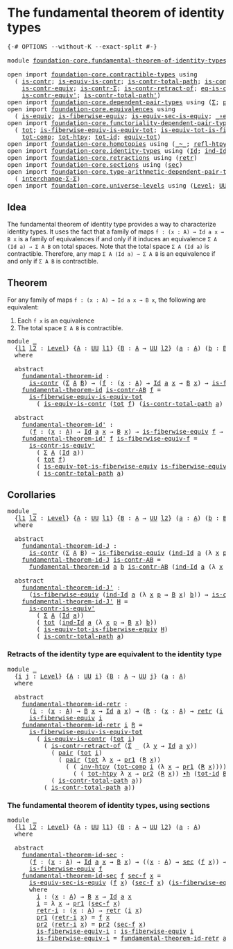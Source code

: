 # The fundamental theorem of identity types

<pre class="Agda"><a id="54" class="Symbol">{-#</a> <a id="58" class="Keyword">OPTIONS</a> <a id="66" class="Pragma">--without-K</a> <a id="78" class="Pragma">--exact-split</a> <a id="92" class="Symbol">#-}</a>

<a id="97" class="Keyword">module</a> <a id="104" href="foundation-core.fundamental-theorem-of-identity-types.html" class="Module">foundation-core.fundamental-theorem-of-identity-types</a> <a id="158" class="Keyword">where</a>

<a id="165" class="Keyword">open</a> <a id="170" class="Keyword">import</a> <a id="177" href="foundation-core.contractible-types.html" class="Module">foundation-core.contractible-types</a> <a id="212" class="Keyword">using</a>
  <a id="220" class="Symbol">(</a> <a id="222" href="foundation-core.contractible-types.html#925" class="Function">is-contr</a><a id="230" class="Symbol">;</a> <a id="232" href="foundation-core.contractible-types.html#3973" class="Function">is-equiv-is-contr</a><a id="249" class="Symbol">;</a> <a id="251" href="foundation-core.contractible-types.html#1970" class="Function">is-contr-total-path</a><a id="270" class="Symbol">;</a> <a id="272" href="foundation-core.contractible-types.html#3461" class="Function">is-contr-is-equiv&#39;</a><a id="290" class="Symbol">;</a>
    <a id="296" href="foundation-core.contractible-types.html#3230" class="Function">is-contr-equiv</a><a id="310" class="Symbol">;</a> <a id="312" href="foundation-core.contractible-types.html#6185" class="Function">is-contr-Σ</a><a id="322" class="Symbol">;</a> <a id="324" href="foundation-core.contractible-types.html#2552" class="Function">is-contr-retract-of</a><a id="343" class="Symbol">;</a> <a id="345" href="foundation-core.contractible-types.html#1232" class="Function">eq-is-contr</a><a id="356" class="Symbol">;</a>
    <a id="362" href="foundation-core.contractible-types.html#3739" class="Function">is-contr-equiv&#39;</a><a id="377" class="Symbol">;</a> <a id="379" href="foundation-core.contractible-types.html#2189" class="Function">is-contr-total-path&#39;</a><a id="399" class="Symbol">)</a>
<a id="401" class="Keyword">open</a> <a id="406" class="Keyword">import</a> <a id="413" href="foundation-core.dependent-pair-types.html" class="Module">foundation-core.dependent-pair-types</a> <a id="450" class="Keyword">using</a> <a id="456" class="Symbol">(</a><a id="457" href="foundation-core.dependent-pair-types.html#502" class="Record">Σ</a><a id="458" class="Symbol">;</a> <a id="460" href="foundation-core.dependent-pair-types.html#575" class="InductiveConstructor">pair</a><a id="464" class="Symbol">;</a> <a id="466" href="foundation-core.dependent-pair-types.html#592" class="Field">pr1</a><a id="469" class="Symbol">;</a> <a id="471" href="foundation-core.dependent-pair-types.html#604" class="Field">pr2</a><a id="474" class="Symbol">)</a>
<a id="476" class="Keyword">open</a> <a id="481" class="Keyword">import</a> <a id="488" href="foundation-core.equivalences.html" class="Module">foundation-core.equivalences</a> <a id="517" class="Keyword">using</a>
  <a id="525" class="Symbol">(</a> <a id="527" href="foundation-core.equivalences.html#1542" class="Function">is-equiv</a><a id="535" class="Symbol">;</a> <a id="537" href="foundation-core.equivalences.html#2081" class="Function">is-fiberwise-equiv</a><a id="555" class="Symbol">;</a> <a id="557" href="foundation-core.equivalences.html#12333" class="Function">is-equiv-sec-is-equiv</a><a id="578" class="Symbol">;</a> <a id="580" href="foundation-core.equivalences.html#7855" class="Function Operator">_∘e_</a><a id="584" class="Symbol">)</a>
<a id="586" class="Keyword">open</a> <a id="591" class="Keyword">import</a> <a id="598" href="foundation-core.functoriality-dependent-pair-types.html" class="Module">foundation-core.functoriality-dependent-pair-types</a> <a id="649" class="Keyword">using</a>
  <a id="657" class="Symbol">(</a> <a id="659" href="foundation-core.functoriality-dependent-pair-types.html#1881" class="Function">tot</a><a id="662" class="Symbol">;</a> <a id="664" href="foundation-core.functoriality-dependent-pair-types.html#6256" class="Function">is-fiberwise-equiv-is-equiv-tot</a><a id="695" class="Symbol">;</a> <a id="697" href="foundation-core.functoriality-dependent-pair-types.html#5869" class="Function">is-equiv-tot-is-fiberwise-equiv</a><a id="728" class="Symbol">;</a>
    <a id="734" href="foundation-core.functoriality-dependent-pair-types.html#3213" class="Function">tot-comp</a><a id="742" class="Symbol">;</a> <a id="744" href="foundation-core.functoriality-dependent-pair-types.html#2789" class="Function">tot-htpy</a><a id="752" class="Symbol">;</a> <a id="754" href="foundation-core.functoriality-dependent-pair-types.html#3042" class="Function">tot-id</a><a id="760" class="Symbol">;</a> <a id="762" href="foundation-core.functoriality-dependent-pair-types.html#6804" class="Function">equiv-tot</a><a id="771" class="Symbol">)</a>
<a id="773" class="Keyword">open</a> <a id="778" class="Keyword">import</a> <a id="785" href="foundation-core.homotopies.html" class="Module">foundation-core.homotopies</a> <a id="812" class="Keyword">using</a> <a id="818" class="Symbol">(</a><a id="819" href="foundation-core.homotopies.html#467" class="Function Operator">_~_</a><a id="822" class="Symbol">;</a> <a id="824" href="foundation-core.homotopies.html#632" class="Function">refl-htpy</a><a id="833" class="Symbol">;</a> <a id="835" href="foundation-core.homotopies.html#889" class="Function">inv-htpy</a><a id="843" class="Symbol">;</a> <a id="845" href="foundation-core.homotopies.html#1058" class="Function Operator">_∙h_</a><a id="849" class="Symbol">)</a>
<a id="851" class="Keyword">open</a> <a id="856" class="Keyword">import</a> <a id="863" href="foundation-core.identity-types.html" class="Module">foundation-core.identity-types</a> <a id="894" class="Keyword">using</a> <a id="900" class="Symbol">(</a><a id="901" href="foundation-core.identity-types.html#641" class="Datatype">Id</a><a id="903" class="Symbol">;</a> <a id="905" href="foundation-core.identity-types.html#979" class="Function">ind-Id</a><a id="911" class="Symbol">;</a> <a id="913" href="foundation-core.identity-types.html#1552" class="Function">inv</a><a id="916" class="Symbol">;</a> <a id="918" href="foundation-core.identity-types.html#1239" class="Function Operator">_∙_</a><a id="921" class="Symbol">)</a>
<a id="923" class="Keyword">open</a> <a id="928" class="Keyword">import</a> <a id="935" href="foundation-core.retractions.html" class="Module">foundation-core.retractions</a> <a id="963" class="Keyword">using</a> <a id="969" class="Symbol">(</a><a id="970" href="foundation-core.retractions.html#593" class="Function">retr</a><a id="974" class="Symbol">)</a>
<a id="976" class="Keyword">open</a> <a id="981" class="Keyword">import</a> <a id="988" href="foundation-core.sections.html" class="Module">foundation-core.sections</a> <a id="1013" class="Keyword">using</a> <a id="1019" class="Symbol">(</a><a id="1020" href="foundation-core.sections.html#521" class="Function">sec</a><a id="1023" class="Symbol">)</a>
<a id="1025" class="Keyword">open</a> <a id="1030" class="Keyword">import</a> <a id="1037" href="foundation-core.type-arithmetic-dependent-pair-types.html" class="Module">foundation-core.type-arithmetic-dependent-pair-types</a> <a id="1090" class="Keyword">using</a>
  <a id="1098" class="Symbol">(</a> <a id="1100" href="foundation-core.type-arithmetic-dependent-pair-types.html#8847" class="Function">interchange-Σ-Σ</a><a id="1115" class="Symbol">)</a>
<a id="1117" class="Keyword">open</a> <a id="1122" class="Keyword">import</a> <a id="1129" href="foundation-core.universe-levels.html" class="Module">foundation-core.universe-levels</a> <a id="1161" class="Keyword">using</a> <a id="1167" class="Symbol">(</a><a id="1168" href="Agda.Primitive.html#597" class="Postulate">Level</a><a id="1173" class="Symbol">;</a> <a id="1175" href="foundation-core.universe-levels.html#222" class="Primitive">UU</a><a id="1177" class="Symbol">)</a>
</pre>
## Idea

The fundamental theorem of identity type provides a way to characterize identity types. It uses the fact that a family of maps `f : (x : A) → Id a x → B x` is a family of equivalences if and only if it induces an equivalence `Σ A (Id a) → Σ A B` on total spaces. Note that the total space `Σ A (Id a)` is contractible. Therefore, any map `Σ A (Id a) → Σ A B` is an equivalence if and only if `Σ A B` is contractible.

## Theorem

For any family of maps `f : (x : A) → Id a x → B x`, the following are equivalent:
1. Each `f x` is an equivalence
2. The total space `Σ A B` is contractible.

<pre class="Agda"><a id="1791" class="Keyword">module</a> <a id="1798" href="foundation-core.fundamental-theorem-of-identity-types.html#1798" class="Module">_</a>
  <a id="1802" class="Symbol">{</a><a id="1803" href="foundation-core.fundamental-theorem-of-identity-types.html#1803" class="Bound">l1</a> <a id="1806" href="foundation-core.fundamental-theorem-of-identity-types.html#1806" class="Bound">l2</a> <a id="1809" class="Symbol">:</a> <a id="1811" href="Agda.Primitive.html#597" class="Postulate">Level</a><a id="1816" class="Symbol">}</a> <a id="1818" class="Symbol">{</a><a id="1819" href="foundation-core.fundamental-theorem-of-identity-types.html#1819" class="Bound">A</a> <a id="1821" class="Symbol">:</a> <a id="1823" href="foundation-core.universe-levels.html#222" class="Primitive">UU</a> <a id="1826" href="foundation-core.fundamental-theorem-of-identity-types.html#1803" class="Bound">l1</a><a id="1828" class="Symbol">}</a> <a id="1830" class="Symbol">{</a><a id="1831" href="foundation-core.fundamental-theorem-of-identity-types.html#1831" class="Bound">B</a> <a id="1833" class="Symbol">:</a> <a id="1835" href="foundation-core.fundamental-theorem-of-identity-types.html#1819" class="Bound">A</a> <a id="1837" class="Symbol">→</a> <a id="1839" href="foundation-core.universe-levels.html#222" class="Primitive">UU</a> <a id="1842" href="foundation-core.fundamental-theorem-of-identity-types.html#1806" class="Bound">l2</a><a id="1844" class="Symbol">}</a> <a id="1846" class="Symbol">(</a><a id="1847" href="foundation-core.fundamental-theorem-of-identity-types.html#1847" class="Bound">a</a> <a id="1849" class="Symbol">:</a> <a id="1851" href="foundation-core.fundamental-theorem-of-identity-types.html#1819" class="Bound">A</a><a id="1852" class="Symbol">)</a> <a id="1854" class="Symbol">(</a><a id="1855" href="foundation-core.fundamental-theorem-of-identity-types.html#1855" class="Bound">b</a> <a id="1857" class="Symbol">:</a> <a id="1859" href="foundation-core.fundamental-theorem-of-identity-types.html#1831" class="Bound">B</a> <a id="1861" href="foundation-core.fundamental-theorem-of-identity-types.html#1847" class="Bound">a</a><a id="1862" class="Symbol">)</a>
  <a id="1866" class="Keyword">where</a>

  <a id="1875" class="Keyword">abstract</a>
    <a id="1888" href="foundation-core.fundamental-theorem-of-identity-types.html#1888" class="Function">fundamental-theorem-id</a> <a id="1911" class="Symbol">:</a>
      <a id="1919" href="foundation-core.contractible-types.html#925" class="Function">is-contr</a> <a id="1928" class="Symbol">(</a><a id="1929" href="foundation-core.dependent-pair-types.html#502" class="Record">Σ</a> <a id="1931" href="foundation-core.fundamental-theorem-of-identity-types.html#1819" class="Bound">A</a> <a id="1933" href="foundation-core.fundamental-theorem-of-identity-types.html#1831" class="Bound">B</a><a id="1934" class="Symbol">)</a> <a id="1936" class="Symbol">→</a> <a id="1938" class="Symbol">(</a><a id="1939" href="foundation-core.fundamental-theorem-of-identity-types.html#1939" class="Bound">f</a> <a id="1941" class="Symbol">:</a> <a id="1943" class="Symbol">(</a><a id="1944" href="foundation-core.fundamental-theorem-of-identity-types.html#1944" class="Bound">x</a> <a id="1946" class="Symbol">:</a> <a id="1948" href="foundation-core.fundamental-theorem-of-identity-types.html#1819" class="Bound">A</a><a id="1949" class="Symbol">)</a> <a id="1951" class="Symbol">→</a> <a id="1953" href="foundation-core.identity-types.html#641" class="Datatype">Id</a> <a id="1956" href="foundation-core.fundamental-theorem-of-identity-types.html#1847" class="Bound">a</a> <a id="1958" href="foundation-core.fundamental-theorem-of-identity-types.html#1944" class="Bound">x</a> <a id="1960" class="Symbol">→</a> <a id="1962" href="foundation-core.fundamental-theorem-of-identity-types.html#1831" class="Bound">B</a> <a id="1964" href="foundation-core.fundamental-theorem-of-identity-types.html#1944" class="Bound">x</a><a id="1965" class="Symbol">)</a> <a id="1967" class="Symbol">→</a> <a id="1969" href="foundation-core.equivalences.html#2081" class="Function">is-fiberwise-equiv</a> <a id="1988" href="foundation-core.fundamental-theorem-of-identity-types.html#1939" class="Bound">f</a>
    <a id="1994" href="foundation-core.fundamental-theorem-of-identity-types.html#1888" class="Function">fundamental-theorem-id</a> <a id="2017" href="foundation-core.fundamental-theorem-of-identity-types.html#2017" class="Bound">is-contr-AB</a> <a id="2029" href="foundation-core.fundamental-theorem-of-identity-types.html#2029" class="Bound">f</a> <a id="2031" class="Symbol">=</a>
      <a id="2039" href="foundation-core.functoriality-dependent-pair-types.html#6256" class="Function">is-fiberwise-equiv-is-equiv-tot</a>
        <a id="2079" class="Symbol">(</a> <a id="2081" href="foundation-core.contractible-types.html#3973" class="Function">is-equiv-is-contr</a> <a id="2099" class="Symbol">(</a><a id="2100" href="foundation-core.functoriality-dependent-pair-types.html#1881" class="Function">tot</a> <a id="2104" href="foundation-core.fundamental-theorem-of-identity-types.html#2029" class="Bound">f</a><a id="2105" class="Symbol">)</a> <a id="2107" class="Symbol">(</a><a id="2108" href="foundation-core.contractible-types.html#1970" class="Function">is-contr-total-path</a> <a id="2128" href="foundation-core.fundamental-theorem-of-identity-types.html#1847" class="Bound">a</a><a id="2129" class="Symbol">)</a> <a id="2131" href="foundation-core.fundamental-theorem-of-identity-types.html#2017" class="Bound">is-contr-AB</a><a id="2142" class="Symbol">)</a>

  <a id="2147" class="Keyword">abstract</a>
    <a id="2160" href="foundation-core.fundamental-theorem-of-identity-types.html#2160" class="Function">fundamental-theorem-id&#39;</a> <a id="2184" class="Symbol">:</a>
      <a id="2192" class="Symbol">(</a><a id="2193" href="foundation-core.fundamental-theorem-of-identity-types.html#2193" class="Bound">f</a> <a id="2195" class="Symbol">:</a> <a id="2197" class="Symbol">(</a><a id="2198" href="foundation-core.fundamental-theorem-of-identity-types.html#2198" class="Bound">x</a> <a id="2200" class="Symbol">:</a> <a id="2202" href="foundation-core.fundamental-theorem-of-identity-types.html#1819" class="Bound">A</a><a id="2203" class="Symbol">)</a> <a id="2205" class="Symbol">→</a> <a id="2207" href="foundation-core.identity-types.html#641" class="Datatype">Id</a> <a id="2210" href="foundation-core.fundamental-theorem-of-identity-types.html#1847" class="Bound">a</a> <a id="2212" href="foundation-core.fundamental-theorem-of-identity-types.html#2198" class="Bound">x</a> <a id="2214" class="Symbol">→</a> <a id="2216" href="foundation-core.fundamental-theorem-of-identity-types.html#1831" class="Bound">B</a> <a id="2218" href="foundation-core.fundamental-theorem-of-identity-types.html#2198" class="Bound">x</a><a id="2219" class="Symbol">)</a> <a id="2221" class="Symbol">→</a> <a id="2223" href="foundation-core.equivalences.html#2081" class="Function">is-fiberwise-equiv</a> <a id="2242" href="foundation-core.fundamental-theorem-of-identity-types.html#2193" class="Bound">f</a> <a id="2244" class="Symbol">→</a> <a id="2246" href="foundation-core.contractible-types.html#925" class="Function">is-contr</a> <a id="2255" class="Symbol">(</a><a id="2256" href="foundation-core.dependent-pair-types.html#502" class="Record">Σ</a> <a id="2258" href="foundation-core.fundamental-theorem-of-identity-types.html#1819" class="Bound">A</a> <a id="2260" href="foundation-core.fundamental-theorem-of-identity-types.html#1831" class="Bound">B</a><a id="2261" class="Symbol">)</a>
    <a id="2267" href="foundation-core.fundamental-theorem-of-identity-types.html#2160" class="Function">fundamental-theorem-id&#39;</a> <a id="2291" href="foundation-core.fundamental-theorem-of-identity-types.html#2291" class="Bound">f</a> <a id="2293" href="foundation-core.fundamental-theorem-of-identity-types.html#2293" class="Bound">is-fiberwise-equiv-f</a> <a id="2314" class="Symbol">=</a>
      <a id="2322" href="foundation-core.contractible-types.html#3461" class="Function">is-contr-is-equiv&#39;</a>
        <a id="2349" class="Symbol">(</a> <a id="2351" href="foundation-core.dependent-pair-types.html#502" class="Record">Σ</a> <a id="2353" href="foundation-core.fundamental-theorem-of-identity-types.html#1819" class="Bound">A</a> <a id="2355" class="Symbol">(</a><a id="2356" href="foundation-core.identity-types.html#641" class="Datatype">Id</a> <a id="2359" href="foundation-core.fundamental-theorem-of-identity-types.html#1847" class="Bound">a</a><a id="2360" class="Symbol">))</a>
        <a id="2371" class="Symbol">(</a> <a id="2373" href="foundation-core.functoriality-dependent-pair-types.html#1881" class="Function">tot</a> <a id="2377" href="foundation-core.fundamental-theorem-of-identity-types.html#2291" class="Bound">f</a><a id="2378" class="Symbol">)</a>
        <a id="2388" class="Symbol">(</a> <a id="2390" href="foundation-core.functoriality-dependent-pair-types.html#5869" class="Function">is-equiv-tot-is-fiberwise-equiv</a> <a id="2422" href="foundation-core.fundamental-theorem-of-identity-types.html#2293" class="Bound">is-fiberwise-equiv-f</a><a id="2442" class="Symbol">)</a>
        <a id="2452" class="Symbol">(</a> <a id="2454" href="foundation-core.contractible-types.html#1970" class="Function">is-contr-total-path</a> <a id="2474" href="foundation-core.fundamental-theorem-of-identity-types.html#1847" class="Bound">a</a><a id="2475" class="Symbol">)</a>
</pre>
## Corollaries

<pre class="Agda"><a id="2506" class="Keyword">module</a> <a id="2513" href="foundation-core.fundamental-theorem-of-identity-types.html#2513" class="Module">_</a>
  <a id="2517" class="Symbol">{</a><a id="2518" href="foundation-core.fundamental-theorem-of-identity-types.html#2518" class="Bound">l1</a> <a id="2521" href="foundation-core.fundamental-theorem-of-identity-types.html#2521" class="Bound">l2</a> <a id="2524" class="Symbol">:</a> <a id="2526" href="Agda.Primitive.html#597" class="Postulate">Level</a><a id="2531" class="Symbol">}</a> <a id="2533" class="Symbol">{</a><a id="2534" href="foundation-core.fundamental-theorem-of-identity-types.html#2534" class="Bound">A</a> <a id="2536" class="Symbol">:</a> <a id="2538" href="foundation-core.universe-levels.html#222" class="Primitive">UU</a> <a id="2541" href="foundation-core.fundamental-theorem-of-identity-types.html#2518" class="Bound">l1</a><a id="2543" class="Symbol">}</a> <a id="2545" class="Symbol">{</a><a id="2546" href="foundation-core.fundamental-theorem-of-identity-types.html#2546" class="Bound">B</a> <a id="2548" class="Symbol">:</a> <a id="2550" href="foundation-core.fundamental-theorem-of-identity-types.html#2534" class="Bound">A</a> <a id="2552" class="Symbol">→</a> <a id="2554" href="foundation-core.universe-levels.html#222" class="Primitive">UU</a> <a id="2557" href="foundation-core.fundamental-theorem-of-identity-types.html#2521" class="Bound">l2</a><a id="2559" class="Symbol">}</a> <a id="2561" class="Symbol">(</a><a id="2562" href="foundation-core.fundamental-theorem-of-identity-types.html#2562" class="Bound">a</a> <a id="2564" class="Symbol">:</a> <a id="2566" href="foundation-core.fundamental-theorem-of-identity-types.html#2534" class="Bound">A</a><a id="2567" class="Symbol">)</a> <a id="2569" class="Symbol">(</a><a id="2570" href="foundation-core.fundamental-theorem-of-identity-types.html#2570" class="Bound">b</a> <a id="2572" class="Symbol">:</a> <a id="2574" href="foundation-core.fundamental-theorem-of-identity-types.html#2546" class="Bound">B</a> <a id="2576" href="foundation-core.fundamental-theorem-of-identity-types.html#2562" class="Bound">a</a><a id="2577" class="Symbol">)</a>
  <a id="2581" class="Keyword">where</a>
  
  <a id="2592" class="Keyword">abstract</a> 
    <a id="2606" href="foundation-core.fundamental-theorem-of-identity-types.html#2606" class="Function">fundamental-theorem-id-J</a> <a id="2631" class="Symbol">:</a>
      <a id="2639" href="foundation-core.contractible-types.html#925" class="Function">is-contr</a> <a id="2648" class="Symbol">(</a><a id="2649" href="foundation-core.dependent-pair-types.html#502" class="Record">Σ</a> <a id="2651" href="foundation-core.fundamental-theorem-of-identity-types.html#2534" class="Bound">A</a> <a id="2653" href="foundation-core.fundamental-theorem-of-identity-types.html#2546" class="Bound">B</a><a id="2654" class="Symbol">)</a> <a id="2656" class="Symbol">→</a> <a id="2658" href="foundation-core.equivalences.html#2081" class="Function">is-fiberwise-equiv</a> <a id="2677" class="Symbol">(</a><a id="2678" href="foundation-core.identity-types.html#979" class="Function">ind-Id</a> <a id="2685" href="foundation-core.fundamental-theorem-of-identity-types.html#2562" class="Bound">a</a> <a id="2687" class="Symbol">(λ</a> <a id="2690" href="foundation-core.fundamental-theorem-of-identity-types.html#2690" class="Bound">x</a> <a id="2692" href="foundation-core.fundamental-theorem-of-identity-types.html#2692" class="Bound">p</a> <a id="2694" class="Symbol">→</a> <a id="2696" href="foundation-core.fundamental-theorem-of-identity-types.html#2546" class="Bound">B</a> <a id="2698" href="foundation-core.fundamental-theorem-of-identity-types.html#2690" class="Bound">x</a><a id="2699" class="Symbol">)</a> <a id="2701" href="foundation-core.fundamental-theorem-of-identity-types.html#2570" class="Bound">b</a><a id="2702" class="Symbol">)</a>
    <a id="2708" href="foundation-core.fundamental-theorem-of-identity-types.html#2606" class="Function">fundamental-theorem-id-J</a> <a id="2733" href="foundation-core.fundamental-theorem-of-identity-types.html#2733" class="Bound">is-contr-AB</a> <a id="2745" class="Symbol">=</a>
      <a id="2753" href="foundation-core.fundamental-theorem-of-identity-types.html#1888" class="Function">fundamental-theorem-id</a> <a id="2776" href="foundation-core.fundamental-theorem-of-identity-types.html#2562" class="Bound">a</a> <a id="2778" href="foundation-core.fundamental-theorem-of-identity-types.html#2570" class="Bound">b</a> <a id="2780" href="foundation-core.fundamental-theorem-of-identity-types.html#2733" class="Bound">is-contr-AB</a> <a id="2792" class="Symbol">(</a><a id="2793" href="foundation-core.identity-types.html#979" class="Function">ind-Id</a> <a id="2800" href="foundation-core.fundamental-theorem-of-identity-types.html#2562" class="Bound">a</a> <a id="2802" class="Symbol">(λ</a> <a id="2805" href="foundation-core.fundamental-theorem-of-identity-types.html#2805" class="Bound">x</a> <a id="2807" href="foundation-core.fundamental-theorem-of-identity-types.html#2807" class="Bound">p</a> <a id="2809" class="Symbol">→</a> <a id="2811" href="foundation-core.fundamental-theorem-of-identity-types.html#2546" class="Bound">B</a> <a id="2813" href="foundation-core.fundamental-theorem-of-identity-types.html#2805" class="Bound">x</a><a id="2814" class="Symbol">)</a> <a id="2816" href="foundation-core.fundamental-theorem-of-identity-types.html#2570" class="Bound">b</a><a id="2817" class="Symbol">)</a>

  <a id="2822" class="Keyword">abstract</a>
    <a id="2835" href="foundation-core.fundamental-theorem-of-identity-types.html#2835" class="Function">fundamental-theorem-id-J&#39;</a> <a id="2861" class="Symbol">:</a>
      <a id="2869" class="Symbol">(</a><a id="2870" href="foundation-core.equivalences.html#2081" class="Function">is-fiberwise-equiv</a> <a id="2889" class="Symbol">(</a><a id="2890" href="foundation-core.identity-types.html#979" class="Function">ind-Id</a> <a id="2897" href="foundation-core.fundamental-theorem-of-identity-types.html#2562" class="Bound">a</a> <a id="2899" class="Symbol">(λ</a> <a id="2902" href="foundation-core.fundamental-theorem-of-identity-types.html#2902" class="Bound">x</a> <a id="2904" href="foundation-core.fundamental-theorem-of-identity-types.html#2904" class="Bound">p</a> <a id="2906" class="Symbol">→</a> <a id="2908" href="foundation-core.fundamental-theorem-of-identity-types.html#2546" class="Bound">B</a> <a id="2910" href="foundation-core.fundamental-theorem-of-identity-types.html#2902" class="Bound">x</a><a id="2911" class="Symbol">)</a> <a id="2913" href="foundation-core.fundamental-theorem-of-identity-types.html#2570" class="Bound">b</a><a id="2914" class="Symbol">))</a> <a id="2917" class="Symbol">→</a> <a id="2919" href="foundation-core.contractible-types.html#925" class="Function">is-contr</a> <a id="2928" class="Symbol">(</a><a id="2929" href="foundation-core.dependent-pair-types.html#502" class="Record">Σ</a> <a id="2931" href="foundation-core.fundamental-theorem-of-identity-types.html#2534" class="Bound">A</a> <a id="2933" href="foundation-core.fundamental-theorem-of-identity-types.html#2546" class="Bound">B</a><a id="2934" class="Symbol">)</a>
    <a id="2940" href="foundation-core.fundamental-theorem-of-identity-types.html#2835" class="Function">fundamental-theorem-id-J&#39;</a> <a id="2966" href="foundation-core.fundamental-theorem-of-identity-types.html#2966" class="Bound">H</a> <a id="2968" class="Symbol">=</a>
      <a id="2976" href="foundation-core.contractible-types.html#3461" class="Function">is-contr-is-equiv&#39;</a>
        <a id="3003" class="Symbol">(</a> <a id="3005" href="foundation-core.dependent-pair-types.html#502" class="Record">Σ</a> <a id="3007" href="foundation-core.fundamental-theorem-of-identity-types.html#2534" class="Bound">A</a> <a id="3009" class="Symbol">(</a><a id="3010" href="foundation-core.identity-types.html#641" class="Datatype">Id</a> <a id="3013" href="foundation-core.fundamental-theorem-of-identity-types.html#2562" class="Bound">a</a><a id="3014" class="Symbol">))</a>
        <a id="3025" class="Symbol">(</a> <a id="3027" href="foundation-core.functoriality-dependent-pair-types.html#1881" class="Function">tot</a> <a id="3031" class="Symbol">(</a><a id="3032" href="foundation-core.identity-types.html#979" class="Function">ind-Id</a> <a id="3039" href="foundation-core.fundamental-theorem-of-identity-types.html#2562" class="Bound">a</a> <a id="3041" class="Symbol">(λ</a> <a id="3044" href="foundation-core.fundamental-theorem-of-identity-types.html#3044" class="Bound">x</a> <a id="3046" href="foundation-core.fundamental-theorem-of-identity-types.html#3046" class="Bound">p</a> <a id="3048" class="Symbol">→</a> <a id="3050" href="foundation-core.fundamental-theorem-of-identity-types.html#2546" class="Bound">B</a> <a id="3052" href="foundation-core.fundamental-theorem-of-identity-types.html#3044" class="Bound">x</a><a id="3053" class="Symbol">)</a> <a id="3055" href="foundation-core.fundamental-theorem-of-identity-types.html#2570" class="Bound">b</a><a id="3056" class="Symbol">))</a>
        <a id="3067" class="Symbol">(</a> <a id="3069" href="foundation-core.functoriality-dependent-pair-types.html#5869" class="Function">is-equiv-tot-is-fiberwise-equiv</a> <a id="3101" href="foundation-core.fundamental-theorem-of-identity-types.html#2966" class="Bound">H</a><a id="3102" class="Symbol">)</a>
        <a id="3112" class="Symbol">(</a> <a id="3114" href="foundation-core.contractible-types.html#1970" class="Function">is-contr-total-path</a> <a id="3134" href="foundation-core.fundamental-theorem-of-identity-types.html#2562" class="Bound">a</a><a id="3135" class="Symbol">)</a>
</pre>
### Retracts of the identity type are equivalent to the identity type

<pre class="Agda"><a id="3221" class="Keyword">module</a> <a id="3228" href="foundation-core.fundamental-theorem-of-identity-types.html#3228" class="Module">_</a>
  <a id="3232" class="Symbol">{</a><a id="3233" href="foundation-core.fundamental-theorem-of-identity-types.html#3233" class="Bound">i</a> <a id="3235" href="foundation-core.fundamental-theorem-of-identity-types.html#3235" class="Bound">j</a> <a id="3237" class="Symbol">:</a> <a id="3239" href="Agda.Primitive.html#597" class="Postulate">Level</a><a id="3244" class="Symbol">}</a> <a id="3246" class="Symbol">{</a><a id="3247" href="foundation-core.fundamental-theorem-of-identity-types.html#3247" class="Bound">A</a> <a id="3249" class="Symbol">:</a> <a id="3251" href="foundation-core.universe-levels.html#222" class="Primitive">UU</a> <a id="3254" href="foundation-core.fundamental-theorem-of-identity-types.html#3233" class="Bound">i</a><a id="3255" class="Symbol">}</a> <a id="3257" class="Symbol">{</a><a id="3258" href="foundation-core.fundamental-theorem-of-identity-types.html#3258" class="Bound">B</a> <a id="3260" class="Symbol">:</a> <a id="3262" href="foundation-core.fundamental-theorem-of-identity-types.html#3247" class="Bound">A</a> <a id="3264" class="Symbol">→</a> <a id="3266" href="foundation-core.universe-levels.html#222" class="Primitive">UU</a> <a id="3269" href="foundation-core.fundamental-theorem-of-identity-types.html#3235" class="Bound">j</a><a id="3270" class="Symbol">}</a> <a id="3272" class="Symbol">(</a><a id="3273" href="foundation-core.fundamental-theorem-of-identity-types.html#3273" class="Bound">a</a> <a id="3275" class="Symbol">:</a> <a id="3277" href="foundation-core.fundamental-theorem-of-identity-types.html#3247" class="Bound">A</a><a id="3278" class="Symbol">)</a>
  <a id="3282" class="Keyword">where</a>

  <a id="3291" class="Keyword">abstract</a>
    <a id="3304" href="foundation-core.fundamental-theorem-of-identity-types.html#3304" class="Function">fundamental-theorem-id-retr</a> <a id="3332" class="Symbol">:</a>
      <a id="3340" class="Symbol">(</a><a id="3341" href="foundation-core.fundamental-theorem-of-identity-types.html#3341" class="Bound">i</a> <a id="3343" class="Symbol">:</a> <a id="3345" class="Symbol">(</a><a id="3346" href="foundation-core.fundamental-theorem-of-identity-types.html#3346" class="Bound">x</a> <a id="3348" class="Symbol">:</a> <a id="3350" href="foundation-core.fundamental-theorem-of-identity-types.html#3247" class="Bound">A</a><a id="3351" class="Symbol">)</a> <a id="3353" class="Symbol">→</a> <a id="3355" href="foundation-core.fundamental-theorem-of-identity-types.html#3258" class="Bound">B</a> <a id="3357" href="foundation-core.fundamental-theorem-of-identity-types.html#3346" class="Bound">x</a> <a id="3359" class="Symbol">→</a> <a id="3361" href="foundation-core.identity-types.html#641" class="Datatype">Id</a> <a id="3364" href="foundation-core.fundamental-theorem-of-identity-types.html#3273" class="Bound">a</a> <a id="3366" href="foundation-core.fundamental-theorem-of-identity-types.html#3346" class="Bound">x</a><a id="3367" class="Symbol">)</a> <a id="3369" class="Symbol">→</a> <a id="3371" class="Symbol">(</a><a id="3372" href="foundation-core.fundamental-theorem-of-identity-types.html#3372" class="Bound">R</a> <a id="3374" class="Symbol">:</a> <a id="3376" class="Symbol">(</a><a id="3377" href="foundation-core.fundamental-theorem-of-identity-types.html#3377" class="Bound">x</a> <a id="3379" class="Symbol">:</a> <a id="3381" href="foundation-core.fundamental-theorem-of-identity-types.html#3247" class="Bound">A</a><a id="3382" class="Symbol">)</a> <a id="3384" class="Symbol">→</a> <a id="3386" href="foundation-core.retractions.html#593" class="Function">retr</a> <a id="3391" class="Symbol">(</a><a id="3392" href="foundation-core.fundamental-theorem-of-identity-types.html#3341" class="Bound">i</a> <a id="3394" href="foundation-core.fundamental-theorem-of-identity-types.html#3377" class="Bound">x</a><a id="3395" class="Symbol">))</a> <a id="3398" class="Symbol">→</a>
      <a id="3406" href="foundation-core.equivalences.html#2081" class="Function">is-fiberwise-equiv</a> <a id="3425" href="foundation-core.fundamental-theorem-of-identity-types.html#3341" class="Bound">i</a>
    <a id="3431" href="foundation-core.fundamental-theorem-of-identity-types.html#3304" class="Function">fundamental-theorem-id-retr</a> <a id="3459" href="foundation-core.fundamental-theorem-of-identity-types.html#3459" class="Bound">i</a> <a id="3461" href="foundation-core.fundamental-theorem-of-identity-types.html#3461" class="Bound">R</a> <a id="3463" class="Symbol">=</a>
      <a id="3471" href="foundation-core.functoriality-dependent-pair-types.html#6256" class="Function">is-fiberwise-equiv-is-equiv-tot</a>
        <a id="3511" class="Symbol">(</a> <a id="3513" href="foundation-core.contractible-types.html#3973" class="Function">is-equiv-is-contr</a> <a id="3531" class="Symbol">(</a><a id="3532" href="foundation-core.functoriality-dependent-pair-types.html#1881" class="Function">tot</a> <a id="3536" href="foundation-core.fundamental-theorem-of-identity-types.html#3459" class="Bound">i</a><a id="3537" class="Symbol">)</a>
          <a id="3549" class="Symbol">(</a> <a id="3551" href="foundation-core.contractible-types.html#2552" class="Function">is-contr-retract-of</a> <a id="3571" class="Symbol">(</a><a id="3572" href="foundation-core.dependent-pair-types.html#502" class="Record">Σ</a> <a id="3574" class="Symbol">_</a> <a id="3576" class="Symbol">(λ</a> <a id="3579" href="foundation-core.fundamental-theorem-of-identity-types.html#3579" class="Bound">y</a> <a id="3581" class="Symbol">→</a> <a id="3583" href="foundation-core.identity-types.html#641" class="Datatype">Id</a> <a id="3586" href="foundation-core.fundamental-theorem-of-identity-types.html#3273" class="Bound">a</a> <a id="3588" href="foundation-core.fundamental-theorem-of-identity-types.html#3579" class="Bound">y</a><a id="3589" class="Symbol">))</a>
            <a id="3604" class="Symbol">(</a> <a id="3606" href="foundation-core.dependent-pair-types.html#575" class="InductiveConstructor">pair</a> <a id="3611" class="Symbol">(</a><a id="3612" href="foundation-core.functoriality-dependent-pair-types.html#1881" class="Function">tot</a> <a id="3616" href="foundation-core.fundamental-theorem-of-identity-types.html#3459" class="Bound">i</a><a id="3617" class="Symbol">)</a>
              <a id="3633" class="Symbol">(</a> <a id="3635" href="foundation-core.dependent-pair-types.html#575" class="InductiveConstructor">pair</a> <a id="3640" class="Symbol">(</a><a id="3641" href="foundation-core.functoriality-dependent-pair-types.html#1881" class="Function">tot</a> <a id="3645" class="Symbol">λ</a> <a id="3647" href="foundation-core.fundamental-theorem-of-identity-types.html#3647" class="Bound">x</a> <a id="3649" class="Symbol">→</a> <a id="3651" href="foundation-core.dependent-pair-types.html#592" class="Field">pr1</a> <a id="3655" class="Symbol">(</a><a id="3656" href="foundation-core.fundamental-theorem-of-identity-types.html#3461" class="Bound">R</a> <a id="3658" href="foundation-core.fundamental-theorem-of-identity-types.html#3647" class="Bound">x</a><a id="3659" class="Symbol">))</a>
                <a id="3678" class="Symbol">(</a> <a id="3680" class="Symbol">(</a> <a id="3682" href="foundation-core.homotopies.html#889" class="Function">inv-htpy</a> <a id="3691" class="Symbol">(</a><a id="3692" href="foundation-core.functoriality-dependent-pair-types.html#3213" class="Function">tot-comp</a> <a id="3701" href="foundation-core.fundamental-theorem-of-identity-types.html#3459" class="Bound">i</a> <a id="3703" class="Symbol">(λ</a> <a id="3706" href="foundation-core.fundamental-theorem-of-identity-types.html#3706" class="Bound">x</a> <a id="3708" class="Symbol">→</a> <a id="3710" href="foundation-core.dependent-pair-types.html#592" class="Field">pr1</a> <a id="3714" class="Symbol">(</a><a id="3715" href="foundation-core.fundamental-theorem-of-identity-types.html#3461" class="Bound">R</a> <a id="3717" href="foundation-core.fundamental-theorem-of-identity-types.html#3706" class="Bound">x</a><a id="3718" class="Symbol">))))</a> <a id="3723" href="foundation-core.homotopies.html#1058" class="Function Operator">∙h</a>
                  <a id="3744" class="Symbol">(</a> <a id="3746" class="Symbol">(</a> <a id="3748" href="foundation-core.functoriality-dependent-pair-types.html#2789" class="Function">tot-htpy</a> <a id="3757" class="Symbol">λ</a> <a id="3759" href="foundation-core.fundamental-theorem-of-identity-types.html#3759" class="Bound">x</a> <a id="3761" class="Symbol">→</a> <a id="3763" href="foundation-core.dependent-pair-types.html#604" class="Field">pr2</a> <a id="3767" class="Symbol">(</a><a id="3768" href="foundation-core.fundamental-theorem-of-identity-types.html#3461" class="Bound">R</a> <a id="3770" href="foundation-core.fundamental-theorem-of-identity-types.html#3759" class="Bound">x</a><a id="3771" class="Symbol">))</a> <a id="3774" href="foundation-core.homotopies.html#1058" class="Function Operator">∙h</a> <a id="3777" class="Symbol">(</a><a id="3778" href="foundation-core.functoriality-dependent-pair-types.html#3042" class="Function">tot-id</a> <a id="3785" href="foundation-core.fundamental-theorem-of-identity-types.html#3258" class="Bound">B</a><a id="3786" class="Symbol">)))))</a>
            <a id="3804" class="Symbol">(</a> <a id="3806" href="foundation-core.contractible-types.html#1970" class="Function">is-contr-total-path</a> <a id="3826" href="foundation-core.fundamental-theorem-of-identity-types.html#3273" class="Bound">a</a><a id="3827" class="Symbol">))</a>
          <a id="3840" class="Symbol">(</a> <a id="3842" href="foundation-core.contractible-types.html#1970" class="Function">is-contr-total-path</a> <a id="3862" href="foundation-core.fundamental-theorem-of-identity-types.html#3273" class="Bound">a</a><a id="3863" class="Symbol">))</a>
</pre>
### The fundamental theorem of identity types, using sections

<pre class="Agda"><a id="3942" class="Keyword">module</a> <a id="3949" href="foundation-core.fundamental-theorem-of-identity-types.html#3949" class="Module">_</a>
  <a id="3953" class="Symbol">{</a><a id="3954" href="foundation-core.fundamental-theorem-of-identity-types.html#3954" class="Bound">l1</a> <a id="3957" href="foundation-core.fundamental-theorem-of-identity-types.html#3957" class="Bound">l2</a> <a id="3960" class="Symbol">:</a> <a id="3962" href="Agda.Primitive.html#597" class="Postulate">Level</a><a id="3967" class="Symbol">}</a> <a id="3969" class="Symbol">{</a><a id="3970" href="foundation-core.fundamental-theorem-of-identity-types.html#3970" class="Bound">A</a> <a id="3972" class="Symbol">:</a> <a id="3974" href="foundation-core.universe-levels.html#222" class="Primitive">UU</a> <a id="3977" href="foundation-core.fundamental-theorem-of-identity-types.html#3954" class="Bound">l1</a><a id="3979" class="Symbol">}</a> <a id="3981" class="Symbol">{</a><a id="3982" href="foundation-core.fundamental-theorem-of-identity-types.html#3982" class="Bound">B</a> <a id="3984" class="Symbol">:</a> <a id="3986" href="foundation-core.fundamental-theorem-of-identity-types.html#3970" class="Bound">A</a> <a id="3988" class="Symbol">→</a> <a id="3990" href="foundation-core.universe-levels.html#222" class="Primitive">UU</a> <a id="3993" href="foundation-core.fundamental-theorem-of-identity-types.html#3957" class="Bound">l2</a><a id="3995" class="Symbol">}</a> <a id="3997" class="Symbol">(</a><a id="3998" href="foundation-core.fundamental-theorem-of-identity-types.html#3998" class="Bound">a</a> <a id="4000" class="Symbol">:</a> <a id="4002" href="foundation-core.fundamental-theorem-of-identity-types.html#3970" class="Bound">A</a><a id="4003" class="Symbol">)</a>
  <a id="4007" class="Keyword">where</a>

  <a id="4016" class="Keyword">abstract</a>
    <a id="4029" href="foundation-core.fundamental-theorem-of-identity-types.html#4029" class="Function">fundamental-theorem-id-sec</a> <a id="4056" class="Symbol">:</a>
      <a id="4064" class="Symbol">(</a><a id="4065" href="foundation-core.fundamental-theorem-of-identity-types.html#4065" class="Bound">f</a> <a id="4067" class="Symbol">:</a> <a id="4069" class="Symbol">(</a><a id="4070" href="foundation-core.fundamental-theorem-of-identity-types.html#4070" class="Bound">x</a> <a id="4072" class="Symbol">:</a> <a id="4074" href="foundation-core.fundamental-theorem-of-identity-types.html#3970" class="Bound">A</a><a id="4075" class="Symbol">)</a> <a id="4077" class="Symbol">→</a> <a id="4079" href="foundation-core.identity-types.html#641" class="Datatype">Id</a> <a id="4082" href="foundation-core.fundamental-theorem-of-identity-types.html#3998" class="Bound">a</a> <a id="4084" href="foundation-core.fundamental-theorem-of-identity-types.html#4070" class="Bound">x</a> <a id="4086" class="Symbol">→</a> <a id="4088" href="foundation-core.fundamental-theorem-of-identity-types.html#3982" class="Bound">B</a> <a id="4090" href="foundation-core.fundamental-theorem-of-identity-types.html#4070" class="Bound">x</a><a id="4091" class="Symbol">)</a> <a id="4093" class="Symbol">→</a> <a id="4095" class="Symbol">((</a><a id="4097" href="foundation-core.fundamental-theorem-of-identity-types.html#4097" class="Bound">x</a> <a id="4099" class="Symbol">:</a> <a id="4101" href="foundation-core.fundamental-theorem-of-identity-types.html#3970" class="Bound">A</a><a id="4102" class="Symbol">)</a> <a id="4104" class="Symbol">→</a> <a id="4106" href="foundation-core.sections.html#521" class="Function">sec</a> <a id="4110" class="Symbol">(</a><a id="4111" href="foundation-core.fundamental-theorem-of-identity-types.html#4065" class="Bound">f</a> <a id="4113" href="foundation-core.fundamental-theorem-of-identity-types.html#4097" class="Bound">x</a><a id="4114" class="Symbol">))</a> <a id="4117" class="Symbol">→</a>
      <a id="4125" href="foundation-core.equivalences.html#2081" class="Function">is-fiberwise-equiv</a> <a id="4144" href="foundation-core.fundamental-theorem-of-identity-types.html#4065" class="Bound">f</a>
    <a id="4150" href="foundation-core.fundamental-theorem-of-identity-types.html#4029" class="Function">fundamental-theorem-id-sec</a> <a id="4177" href="foundation-core.fundamental-theorem-of-identity-types.html#4177" class="Bound">f</a> <a id="4179" href="foundation-core.fundamental-theorem-of-identity-types.html#4179" class="Bound">sec-f</a> <a id="4185" href="foundation-core.fundamental-theorem-of-identity-types.html#4185" class="Bound">x</a> <a id="4187" class="Symbol">=</a>
      <a id="4195" href="foundation-core.equivalences.html#12333" class="Function">is-equiv-sec-is-equiv</a> <a id="4217" class="Symbol">(</a><a id="4218" href="foundation-core.fundamental-theorem-of-identity-types.html#4177" class="Bound">f</a> <a id="4220" href="foundation-core.fundamental-theorem-of-identity-types.html#4185" class="Bound">x</a><a id="4221" class="Symbol">)</a> <a id="4223" class="Symbol">(</a><a id="4224" href="foundation-core.fundamental-theorem-of-identity-types.html#4179" class="Bound">sec-f</a> <a id="4230" href="foundation-core.fundamental-theorem-of-identity-types.html#4185" class="Bound">x</a><a id="4231" class="Symbol">)</a> <a id="4233" class="Symbol">(</a><a id="4234" href="foundation-core.fundamental-theorem-of-identity-types.html#4451" class="Function">is-fiberwise-equiv-i</a> <a id="4255" href="foundation-core.fundamental-theorem-of-identity-types.html#4185" class="Bound">x</a><a id="4256" class="Symbol">)</a>
      <a id="4264" class="Keyword">where</a>
        <a id="4278" href="foundation-core.fundamental-theorem-of-identity-types.html#4278" class="Function">i</a> <a id="4280" class="Symbol">:</a> <a id="4282" class="Symbol">(</a><a id="4283" href="foundation-core.fundamental-theorem-of-identity-types.html#4283" class="Bound">x</a> <a id="4285" class="Symbol">:</a> <a id="4287" href="foundation-core.fundamental-theorem-of-identity-types.html#3970" class="Bound">A</a><a id="4288" class="Symbol">)</a> <a id="4290" class="Symbol">→</a> <a id="4292" href="foundation-core.fundamental-theorem-of-identity-types.html#3982" class="Bound">B</a> <a id="4294" href="foundation-core.fundamental-theorem-of-identity-types.html#4283" class="Bound">x</a> <a id="4296" class="Symbol">→</a> <a id="4298" href="foundation-core.identity-types.html#641" class="Datatype">Id</a> <a id="4301" href="foundation-core.fundamental-theorem-of-identity-types.html#3998" class="Bound">a</a> <a id="4303" href="foundation-core.fundamental-theorem-of-identity-types.html#4283" class="Bound">x</a>
        <a id="4313" href="foundation-core.fundamental-theorem-of-identity-types.html#4278" class="Function">i</a> <a id="4315" class="Symbol">=</a> <a id="4317" class="Symbol">λ</a> <a id="4319" href="foundation-core.fundamental-theorem-of-identity-types.html#4319" class="Bound">x</a> <a id="4321" class="Symbol">→</a> <a id="4323" href="foundation-core.dependent-pair-types.html#592" class="Field">pr1</a> <a id="4327" class="Symbol">(</a><a id="4328" href="foundation-core.fundamental-theorem-of-identity-types.html#4179" class="Bound">sec-f</a> <a id="4334" href="foundation-core.fundamental-theorem-of-identity-types.html#4319" class="Bound">x</a><a id="4335" class="Symbol">)</a>
        <a id="4345" href="foundation-core.fundamental-theorem-of-identity-types.html#4345" class="Function">retr-i</a> <a id="4352" class="Symbol">:</a> <a id="4354" class="Symbol">(</a><a id="4355" href="foundation-core.fundamental-theorem-of-identity-types.html#4355" class="Bound">x</a> <a id="4357" class="Symbol">:</a> <a id="4359" href="foundation-core.fundamental-theorem-of-identity-types.html#3970" class="Bound">A</a><a id="4360" class="Symbol">)</a> <a id="4362" class="Symbol">→</a> <a id="4364" href="foundation-core.retractions.html#593" class="Function">retr</a> <a id="4369" class="Symbol">(</a><a id="4370" href="foundation-core.fundamental-theorem-of-identity-types.html#4278" class="Function">i</a> <a id="4372" href="foundation-core.fundamental-theorem-of-identity-types.html#4355" class="Bound">x</a><a id="4373" class="Symbol">)</a>
        <a id="4383" href="foundation-core.dependent-pair-types.html#592" class="Field">pr1</a> <a id="4387" class="Symbol">(</a><a id="4388" href="foundation-core.fundamental-theorem-of-identity-types.html#4345" class="Function">retr-i</a> <a id="4395" href="foundation-core.fundamental-theorem-of-identity-types.html#4395" class="Bound">x</a><a id="4396" class="Symbol">)</a> <a id="4398" class="Symbol">=</a> <a id="4400" href="foundation-core.fundamental-theorem-of-identity-types.html#4177" class="Bound">f</a> <a id="4402" href="foundation-core.fundamental-theorem-of-identity-types.html#4395" class="Bound">x</a>
        <a id="4412" href="foundation-core.dependent-pair-types.html#604" class="Field">pr2</a> <a id="4416" class="Symbol">(</a><a id="4417" href="foundation-core.fundamental-theorem-of-identity-types.html#4345" class="Function">retr-i</a> <a id="4424" href="foundation-core.fundamental-theorem-of-identity-types.html#4424" class="Bound">x</a><a id="4425" class="Symbol">)</a> <a id="4427" class="Symbol">=</a> <a id="4429" href="foundation-core.dependent-pair-types.html#604" class="Field">pr2</a> <a id="4433" class="Symbol">(</a><a id="4434" href="foundation-core.fundamental-theorem-of-identity-types.html#4179" class="Bound">sec-f</a> <a id="4440" href="foundation-core.fundamental-theorem-of-identity-types.html#4424" class="Bound">x</a><a id="4441" class="Symbol">)</a>
        <a id="4451" href="foundation-core.fundamental-theorem-of-identity-types.html#4451" class="Function">is-fiberwise-equiv-i</a> <a id="4472" class="Symbol">:</a> <a id="4474" href="foundation-core.equivalences.html#2081" class="Function">is-fiberwise-equiv</a> <a id="4493" href="foundation-core.fundamental-theorem-of-identity-types.html#4278" class="Function">i</a>
        <a id="4503" href="foundation-core.fundamental-theorem-of-identity-types.html#4451" class="Function">is-fiberwise-equiv-i</a> <a id="4524" class="Symbol">=</a> <a id="4526" href="foundation-core.fundamental-theorem-of-identity-types.html#3304" class="Function">fundamental-theorem-id-retr</a> <a id="4554" href="foundation-core.fundamental-theorem-of-identity-types.html#3998" class="Bound">a</a> <a id="4556" href="foundation-core.fundamental-theorem-of-identity-types.html#4278" class="Function">i</a> <a id="4558" href="foundation-core.fundamental-theorem-of-identity-types.html#4345" class="Function">retr-i</a>
</pre>